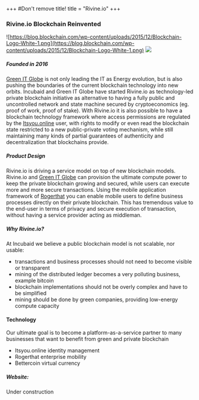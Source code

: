 +++
#Don't remove title!
title = "Rivine.io"
+++
### Rivine.io Blockchain Reinvented

![https://blog.blockchain.com/wp-content/uploads/2015/12/Blockchain-Logo-White-1.png](https://blog.blockchain.com/wp-content/uploads/2015/12/Blockchain-Logo-White-1.png)
<img class="rivine" src="img/rivine.jpg">

##### Founded in 2016

[Green IT Globe](http://www.greenitglobe.com) is not only leading the IT as Energy evolution, but is also pushing the boundaries of the current blockchain technology into new orbits. Incubaid and Green IT Globe have started Rivine.io as technology-led private blockchain initiative as alternative to having a fully public and uncontrolled network and state machine secured by cryptoeconomics (eg. proof of work, proof of stake). With Rivine.io it is also possible to have a blockchain technology framework where access permissions are regulated by the [Itsyou.online](http://www.itsyou.online) user, with rights to modify or even read the blockchain state restricted to a new public-private voting mechanism, while still maintaining many kinds of partial guarantees of authenticity and decentralization that blockchains provide. 

##### Product Design

Rivine.io is driving a service model on top of new blockchain models. Rivine.io and [Green IT Globe](http://www.greenitglobe.com) can provision the ultimate compute power to keep the private blockchain growing and secured, while users can execute more and more secure transactions. Using the mobile application framework of [Rogerthat](http://www.rogerthat.net) you can enable mobile users to define business processes directly on their private blockchain. This has tremendous value to the end-user in terms of privacy and secure execution of transaction, without having a service provider acting as middleman.  

##### Why Rivine.io?

At Incubaid we believe a public blockchain model is not scalable, nor usable:

-   transactions and business processes should not need to become visible or transparent
-   mining of the distributed ledger becomes a very polluting business, example bitcoin
-   blockchain implementations should not be overly complex and have to be simplified
-   mining should be done by green companies, providing low-energy compute capacity

#### Technology

Our ultimate goal is to become a platform-as-a-service partner to many businesses that want to benefit from green and private blockchain

-   Itsyou.online identity management
-   Rogerthat enterprise mobility 
-   Bettercoin virtual currency

##### Website:

Under construction





